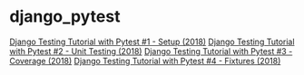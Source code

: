 # django_pytest
[Django Testing Tutorial with Pytest #1 - Setup (2018)](https://www.youtube.com/watch?v=B-qYGeLpUtE)
[Django Testing Tutorial with Pytest #2 - Unit Testing (2018)](https://www.youtube.com/watch?v=TzCWadHwdSs)
[Django Testing Tutorial with Pytest #3 - Coverage (2018)](https://www.youtube.com/watch?v=LH5U0cOmJgw)
[Django Testing Tutorial with Pytest #4 - Fixtures (2018)](https://www.youtube.com/watch?v=uk1ij07cKLA)
